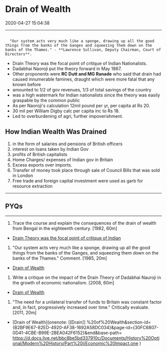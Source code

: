 # Drain of Wealth

2020-04-27 15:04:38

---

```ad-quote

  "Our system acts very much like a sponge, drawing up all the good things from the banks of the Ganges and squeezing them down on the banks of the Thames." - **Lawrence Sullivan, Deputy Chairman, Court of Directors**.

```

- Drain Theory was the focal point of critique of Indian Nationalists.
- Dadabhai Naoroji put the theory forward in May 1867.
- Other proponents were **RC Dutt and MG Ranade** who said that drain had caused innumerable famines, draught which were more fatal that any known before
- amounted to 1/2 of gov revenues, 1/3 of total savings of the country
- was a high watermark for Indian nationalists since the theory was easily graspable by the common public
- As per Naoroji's calculation 12mil pound per yr, per capita at Rs 20.
- 30 mil per William Digby calc per capita inc to Rs 18.
- Led to overburdening of agri, further impoverishment.

## How Indian Wealth Was Drained

1. in the form of salaries and pensions of British officers
2. interest on loans taken by Indian Gov
3. profits of British capitalists
4. Home Charges/ expenses of Indian gov in Britain
5. Excess exports over imports.
6. Transfer of money took place through sale of Council Bills that was sold in London
7. Free trade and foreign capital investment were used as garb for resource extraction

---

## PYQs

----

1. Trace the course and explain the consequences of the drain of wealth from Bengal in the eighteenth century. [1982, 60m]
- [Drain Theory was the focal point of critique of Indian](onenote:[[Drain]]%20of%20Wealth&section-id={B2BF9E67-82ED-4920-AF38-1692A58DC034}&page-id={30FC6807-0D41-4CBE-B99E-2BEA042F6152}&object-id={CD78D47B-7638-4B36-A05F-925F6650EB47}&C&base-path=https://d.docs.live.net/bbc8be5bd337910c/Documents/History%20Optional/Modern%20History/Part%20I/Economic%20Impact.one)

1. "Our system acts very much like a sponge, drawing up all the good things from the banks of the Ganges, and squeezing them down on the banks of the Thames." Comment. [1985, 20m]
- [Drain of Wealth](onenote:[[Drain]]%20of%20Wealth&section-id={B2BF9E67-82ED-4920-AF38-1692A58DC034}&page-id={30FC6807-0D41-4CBE-B99E-2BEA042F6152}&end&base-path=https://d.docs.live.net/bbc8be5bd337910c/Documents/History%20Optional/Modern%20History/Part%20I/Economic%20Impact.one)

1. Write a critique on the impact of the Drain Theory of Dadabhai Nauroji in the growth of economic nationalism. [2008, 60m]
- [Drain of Wealth](onenote:[[Drain]]%20of%20Wealth&section-id={B2BF9E67-82ED-4920-AF38-1692A58DC034}&page-id={30FC6807-0D41-4CBE-B99E-2BEA042F6152}&end&base-path=https://d.docs.live.net/bbc8be5bd337910c/Documents/History%20Optional/Modern%20History/Part%20I/Economic%20Impact.one)

1. "The need for a unilateral transfer of funds to Britain was constant factor and, in fact, progressively increased over time." Critically evaluate. [2011, 20m]
- [Drain of Wealth](onenote: [[Drain]] %20of%20Wealth&section-id={B2BF9E67-82ED-4920-AF38-1692A58DC034}&page-id={30FC6807-0D41-4CBE-B99E-2BEA042F6152}&end&base-path= <https://d.docs.live.net/bbc8be5bd337910c/Documents/History%20Optional/Modern%20History/Part%20I/Economic%20Impact.one> )
